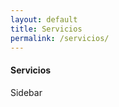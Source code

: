 ```yaml
---
layout: default
title: Servicios
permalink: /servicios/
---
```



<div class="contacto py-5">
  <div class="container">
    <div class="row">
      <div class="col-sm-7 px-5">
        <h4 class="sect-title">Servicios</h4>
      </div>
      <div class="col-sm-5">
        Sidebar
      </div>
    </div>
  </div>
</div>
